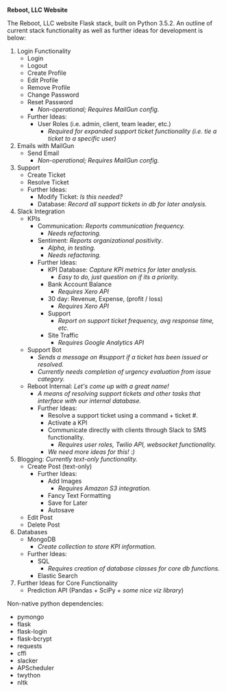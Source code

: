 **Reboot, LLC Website**

The Reboot, LLC website Flask stack, built on Python 3.5.2. An outline 
of current stack functionality as well as further ideas for development 
is below:

1. Login Functionality
    * Login
    * Logout
    * Create Profile
    * Edit Profile
    * Remove Profile
    * Change Password
    * Reset Password
        * *Non-operational; Requires MailGun config.*
    * Further Ideas:
        * User Roles (i.e. admin, client, team leader, etc.)
            * *Required for expanded support ticket functionality (i.e. tie a ticket to a specific user)*
2. Emails with MailGun
    * Send Email 
        * *Non-operational; Requires MailGun config.*
3. Support
    * Create Ticket
    * Resolve Ticket
    * Further Ideas:
        * Modify Ticket: *Is this needed?*
        * Database: *Record all support tickets in db for later analysis.*
4. Slack Integration
    * KPIs
        * Communication: *Reports communication frequency.*
            * *Needs refactoring.*
        * Sentiment: *Reports organizational positivity*.
            * *Alpha, in testing.*
            * *Needs refactoring.*
        * Further Ideas:
            * KPI Database: *Capture KPI metrics for later analysis.*
                * *Easy to do, just question on if its a priority.*
            * Bank Account Balance
                * *Requires Xero API*
            * 30 day: Revenue, Expense, (profit / loss)
                * *Requires Xero API*
            * Support
                * *Report on support ticket frequency, avg response time, etc.*
            * Site Traffic
                * *Requires Google Analytics API*
    * Support Bot
        * *Sends a message on #support if a ticket has been issued or resolved.*
        * *Currently needs completion of urgency evaluation from issue category.*
    * Reboot Internal: *Let's come up with a great name!*
        * *A means of resolving support tickets and other tasks that interface with our internal database.*
        * Further Ideas:
            * Resolve a support ticket using a command + ticket #.
            * Activate a KPI 
            * Communicate directly with clients through Slack to SMS functionality.
                * *Requires user roles, Twilio API, websocket functionality.*
            * *We need more ideas for this! :)*
5. Blogging: *Currently text-only functionality.*
    * Create Post (text-only)
        * Further Ideas:
            * Add Images
                * *Requires Amazon S3 integration.*
            * Fancy Text Formatting
            * Save for Later
            * Autosave
    * Edit Post
    * Delete Post
6. Databases
    * MongoDB
        * *Create collection to store KPI information.*
    * Further Ideas:
        * SQL
            * *Requires creation of database classes for core db functions.*
        * Elastic Search
7. Further Ideas for Core Functionality
    * Prediction API (Pandas + SciPy + *some nice viz library*)
    
            



Non-native python dependencies:
* pymongo
* flask
* flask-login
* flask-bcrypt
* requests
* cffi
* slacker
* APScheduler
* twython
* nltk
